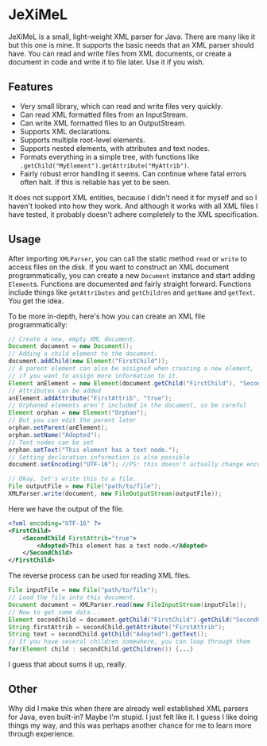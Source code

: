 # JeXiMeL

JeXiMeL is a small, light-weight XML parser for Java. There are many like it but this one is mine. It supports the basic needs that an XML parser should have. You can read and write files from XML documents, or create a document in code and write it to file 
later. Use it if you wish.

## Features

* Very small library, which can read and write files very quickly.
* Can read XML formatted files from an InputStream.
* Can write XML formatted files to an OutputStream.
* Supports XML declarations.
* Supports multiple root-level elements.
* Supports nested elements, with attributes and text nodes.
* Formats everything in a simple tree, with functions like `.getChild("MyElement").getAttribute("MyAttrib")`.
* Fairly robust error handling it seems. Can continue where fatal errors often halt. If this is reliable has yet to be seen.

It does not support XML entities, because I didn't need it for myself and so I haven't looked into how they work.
And although it works with all XML files I have tested, it probably doesn't adhere completely to the XML specification.

## Usage

After importing `XMLParser`, you can call the static method `read` or `write` to access files on the disk. If you want to construct an XML document programmatically, you can create a new `Document` instance and start adding `Element`s. Functions are documented 
and fairly straight forward. Functions include things like `getAttributes` and `getChildren` and `getName` and `getText`. You get the idea.

To be more in-depth, here's how you can create an XML file programmatically:
```java
// Create a new, empty XML document.
Document document = new Document();
// Adding a child element to the document.
document.addChild(new Element("FirstChild"));
// A parent element can also be assigned when creating a new element, 
// if you want to assign more information to it.
Element anElement = new Element(document.getChild("FirstChild"), "SecondChild");
// Attributes can be added
anElement.addAttribute("FirstAttrib", "true");
// Orphaned elements aren't included in the document, so be careful
Element orphan = new Element("Orphan");
// But you can edit the parent later
orphan.setParent(anElement);
orphan.setName("Adopted");
// Text nodes can be set
orphan.setText("This element has a text node.");
// Setting declaration information is also possible
document.setEncoding("UTF-16"); //PS: this doesn't actually change encoding, just what is printed. Perhaps that'll come later.

// Okay, let's write this to a file.
File outputFile = new File("path/to/file");
XMLParser.write(document, new FileOutputStream(outputFile));
```

Here we have the output of the file.
```xml
<?xml encoding="UTF-16" ?>
<FirstChild>
	<SecondChild FirstAttrib="true">
		<Adopted>This element has a text node.</Adopted>
	</SecondChild>
</FirstChild>
```

The reverse process can be used for reading XML files.

```java
File inputFile = new File("path/to/file");
// Load the file into this document.
Document document = XMLParser.read(new FileInputStream(inputFile));
// Now to get some data...
Element secondChild = document.getChild("FirstChild").getChild("SecondChild");
String firstAttrib = secondChild.getAttribute("FirstAttrib");
String text = secondChild.getChild("Adopted").getText();
// If you have several children somewhere, you can loop through them
for(Element child : secondChild.getChildren()) {...}
```

I guess that about sums it up, really.

## Other

Why did I make this when there are already well established XML parsers for Java, even built-in? Maybe I'm stupid. I just felt like it. I guess I like doing things my way, and this was perhaps another chance for me to learn more through experience. 
